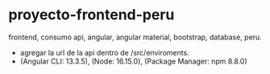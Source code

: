 # proyecto-frontend-peru
frontend, consumo api, angular, angular material, bootstrap, database, peru.
- agregar la url de la api dentro de /src/enviroments.
- (Angular CLI: 13.3.5), (Node: 16.15.0), (Package Manager: npm 8.8.0)
